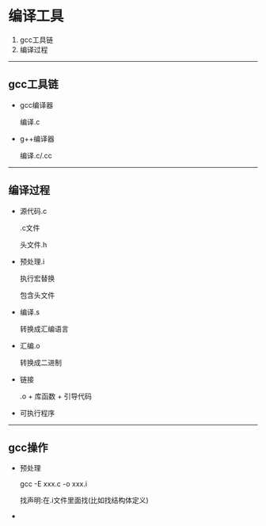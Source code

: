 # 编译工具

1. gcc工具链
2. 编译过程

---

## gcc工具链

- gcc编译器
  
  编译.c

- g++编译器
  
  编译.c/.cc

---

## 编译过程

- 源代码.c
  
  .c文件

  头文件.h

- 预处理.i
  
  执行宏替换

  包含头文件

- 编译.s
  
  转换成汇编语言

- 汇编.o
  
  转换成二进制

- 链接
  
  .o + 库函数 + 引导代码

- 可执行程序
  
---

## gcc操作

- 预处理
  
  gcc -E xxx.c -o xxx.i

  找声明:在.i文件里面找(比如找结构体定义)

- 

